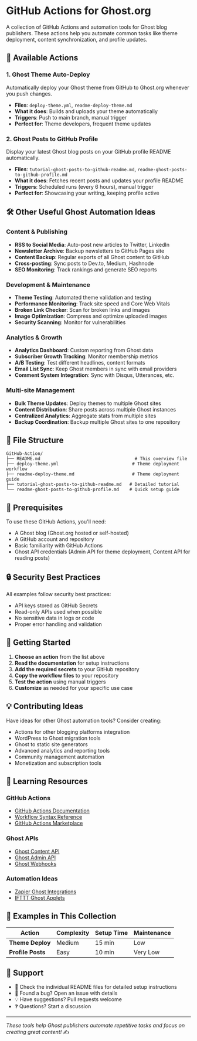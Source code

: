 # GitHub Actions for Ghost.org

A collection of GitHub Actions and automation tools for Ghost blog publishers. These actions help you automate common tasks like theme deployment, content synchronization, and profile updates.

## 🚀 Available Actions

### 1. Ghost Theme Auto-Deploy
Automatically deploy your Ghost theme from GitHub to Ghost.org whenever you push changes.

- **Files**: `deploy-theme.yml`, `readme-deploy-theme.md`
- **What it does**: Builds and uploads your theme automatically
- **Triggers**: Push to main branch, manual trigger
- **Perfect for**: Theme developers, frequent theme updates

### 2. Ghost Posts to GitHub Profile
Display your latest Ghost blog posts on your GitHub profile README automatically.

- **Files**: `tutorial-ghost-posts-to-github-readme.md`, `readme-ghost-posts-to-github-profile.md`  
- **What it does**: Fetches recent posts and updates your profile README
- **Triggers**: Scheduled runs (every 6 hours), manual trigger
- **Perfect for**: Showcasing your writing, keeping profile active

## 🛠 Other Useful Ghost Automation Ideas

### Content & Publishing
- **RSS to Social Media**: Auto-post new articles to Twitter, LinkedIn
- **Newsletter Archive**: Backup newsletters to GitHub Pages site
- **Content Backup**: Regular exports of all Ghost content to GitHub
- **Cross-posting**: Sync posts to Dev.to, Medium, Hashnode
- **SEO Monitoring**: Track rankings and generate SEO reports

### Development & Maintenance  
- **Theme Testing**: Automated theme validation and testing
- **Performance Monitoring**: Track site speed and Core Web Vitals
- **Broken Link Checker**: Scan for broken links and images
- **Image Optimization**: Compress and optimize uploaded images
- **Security Scanning**: Monitor for vulnerabilities

### Analytics & Growth
- **Analytics Dashboard**: Custom reporting from Ghost data
- **Subscriber Growth Tracking**: Monitor membership metrics
- **A/B Testing**: Test different headlines, content formats
- **Email List Sync**: Keep Ghost members in sync with email providers
- **Comment System Integration**: Sync with Disqus, Utterances, etc.

### Multi-site Management
- **Bulk Theme Updates**: Deploy themes to multiple Ghost sites
- **Content Distribution**: Share posts across multiple Ghost instances
- **Centralized Analytics**: Aggregate stats from multiple sites
- **Backup Coordination**: Backup multiple Ghost sites to one repository

## 📁 File Structure

```
GitHub-Action/
├── README.md                                    # This overview file
├── deploy-theme.yml                            # Theme deployment workflow
├── readme-deploy-theme.md                      # Theme deployment guide
├── tutorial-ghost-posts-to-github-readme.md   # Detailed tutorial
└── readme-ghost-posts-to-github-profile.md    # Quick setup guide
```

## 🔧 Prerequisites

To use these GitHub Actions, you'll need:

- A Ghost blog (Ghost.org hosted or self-hosted)
- A GitHub account and repository
- Basic familiarity with GitHub Actions
- Ghost API credentials (Admin API for theme deployment, Content API for reading posts)

## 🔒 Security Best Practices

All examples follow security best practices:
- API keys stored as GitHub Secrets
- Read-only APIs used when possible  
- No sensitive data in logs or code
- Proper error handling and validation

## 🚀 Getting Started

1. **Choose an action** from the list above
2. **Read the documentation** for setup instructions
3. **Add the required secrets** to your GitHub repository
4. **Copy the workflow files** to your repository
5. **Test the action** using manual triggers
6. **Customize** as needed for your specific use case

## 💡 Contributing Ideas

Have ideas for other Ghost automation tools? Consider creating:

- Actions for other blogging platforms integration
- WordPress to Ghost migration tools  
- Ghost to static site generators
- Advanced analytics and reporting tools
- Community management automation
- Monetization and subscription tools

## 📖 Learning Resources

### GitHub Actions
- [GitHub Actions Documentation](https://docs.github.com/en/actions)
- [Workflow Syntax Reference](https://docs.github.com/en/actions/using-workflows/workflow-syntax-for-github-actions)
- [GitHub Actions Marketplace](https://github.com/marketplace?type=actions)

### Ghost APIs  
- [Ghost Content API](https://ghost.org/docs/content-api/)
- [Ghost Admin API](https://ghost.org/docs/admin-api/)
- [Ghost Webhooks](https://ghost.org/docs/webhooks/)

### Automation Ideas
- [Zapier Ghost Integrations](https://zapier.com/apps/ghost/integrations)
- [IFTTT Ghost Applets](https://ifttt.com/ghost)

## 📝 Examples in This Collection

| Action | Complexity | Setup Time | Maintenance |
|--------|------------|------------|-------------|
| **Theme Deploy** | Medium | 15 min | Low |
| **Profile Posts** | Easy | 10 min | Very Low |

## 🤝 Support

- 📖 Check the individual README files for detailed setup instructions
- 🐛 Found a bug? Open an issue with details
- 💡 Have suggestions? Pull requests welcome
- ❓ Questions? Start a discussion

---

*These tools help Ghost publishers automate repetitive tasks and focus on creating great content!* ✍️